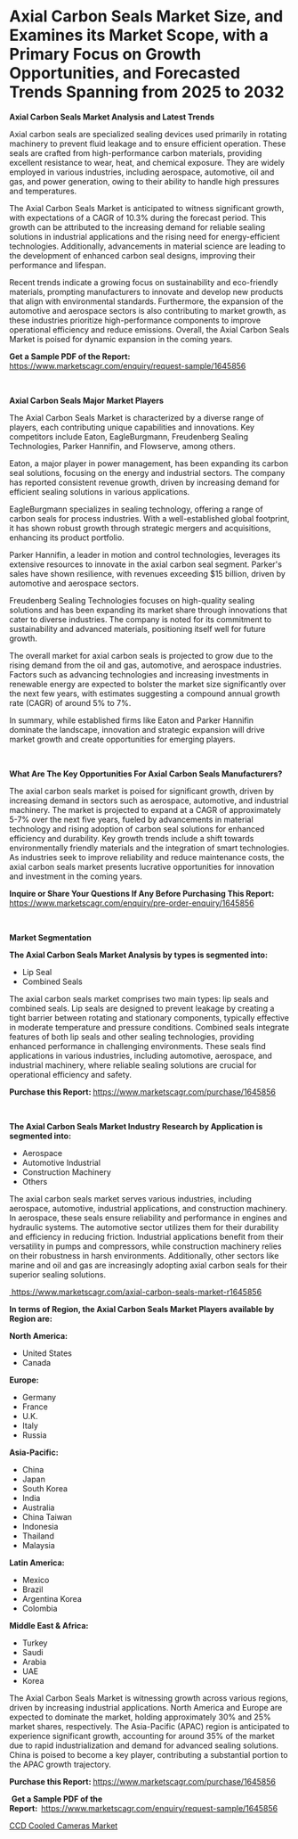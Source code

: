 <p><h1>Axial Carbon Seals Market Size, and Examines its Market Scope, with a Primary Focus on Growth Opportunities, and Forecasted Trends Spanning from 2025 to 2032</h1></p><p><strong>Axial Carbon Seals Market Analysis and Latest Trends</strong></p>
<p><p>Axial carbon seals are specialized sealing devices used primarily in rotating machinery to prevent fluid leakage and to ensure efficient operation. These seals are crafted from high-performance carbon materials, providing excellent resistance to wear, heat, and chemical exposure. They are widely employed in various industries, including aerospace, automotive, oil and gas, and power generation, owing to their ability to handle high pressures and temperatures.</p><p>The Axial Carbon Seals Market is anticipated to witness significant growth, with expectations of a CAGR of 10.3% during the forecast period. This growth can be attributed to the increasing demand for reliable sealing solutions in industrial applications and the rising need for energy-efficient technologies. Additionally, advancements in material science are leading to the development of enhanced carbon seal designs, improving their performance and lifespan.</p><p>Recent trends indicate a growing focus on sustainability and eco-friendly materials, prompting manufacturers to innovate and develop new products that align with environmental standards. Furthermore, the expansion of the automotive and aerospace sectors is also contributing to market growth, as these industries prioritize high-performance components to improve operational efficiency and reduce emissions. Overall, the Axial Carbon Seals Market is poised for dynamic expansion in the coming years.</p></p>
<p><strong>Get a Sample PDF of the Report:&nbsp;</strong> <a href="https://www.marketscagr.com/enquiry/request-sample/1645856?utm_campaign=3188&utm_medium=2&utm_source=Github&utm_content=ia&utm_term=29032025&utm_id=axial-carbon-seals">https://www.marketscagr.com/enquiry/request-sample/1645856</a></p>
<p>&nbsp;</p>
<p><strong>Axial Carbon Seals Major Market Players</strong></p>
<p><p>The Axial Carbon Seals Market is characterized by a diverse range of players, each contributing unique capabilities and innovations. Key competitors include Eaton, EagleBurgmann, Freudenberg Sealing Technologies, Parker Hannifin, and Flowserve, among others.</p><p>Eaton, a major player in power management, has been expanding its carbon seal solutions, focusing on the energy and industrial sectors. The company has reported consistent revenue growth, driven by increasing demand for efficient sealing solutions in various applications.</p><p>EagleBurgmann specializes in sealing technology, offering a range of carbon seals for process industries. With a well-established global footprint, it has shown robust growth through strategic mergers and acquisitions, enhancing its product portfolio.</p><p>Parker Hannifin, a leader in motion and control technologies, leverages its extensive resources to innovate in the axial carbon seal segment. Parker's sales have shown resilience, with revenues exceeding $15 billion, driven by automotive and aerospace sectors.</p><p>Freudenberg Sealing Technologies focuses on high-quality sealing solutions and has been expanding its market share through innovations that cater to diverse industries. The company is noted for its commitment to sustainability and advanced materials, positioning itself well for future growth.</p><p>The overall market for axial carbon seals is projected to grow due to the rising demand from the oil and gas, automotive, and aerospace industries. Factors such as advancing technologies and increasing investments in renewable energy are expected to bolster the market size significantly over the next few years, with estimates suggesting a compound annual growth rate (CAGR) of around 5% to 7%.</p><p>In summary, while established firms like Eaton and Parker Hannifin dominate the landscape, innovation and strategic expansion will drive market growth and create opportunities for emerging players.</p></p>
<p>&nbsp;</p>
<p><strong>What Are The Key Opportunities For Axial Carbon Seals Manufacturers?</strong></p>
<p><p>The axial carbon seals market is poised for significant growth, driven by increasing demand in sectors such as aerospace, automotive, and industrial machinery. The market is projected to expand at a CAGR of approximately 5-7% over the next five years, fueled by advancements in material technology and rising adoption of carbon seal solutions for enhanced efficiency and durability. Key growth trends include a shift towards environmentally friendly materials and the integration of smart technologies. As industries seek to improve reliability and reduce maintenance costs, the axial carbon seals market presents lucrative opportunities for innovation and investment in the coming years.</p></p>
<p><strong>Inquire or Share Your Questions If Any Before Purchasing This Report:</strong> <a href="https://www.marketscagr.com/enquiry/pre-order-enquiry/1645856?utm_campaign=3188&utm_medium=2&utm_source=Github&utm_content=ia&utm_term=29032025&utm_id=axial-carbon-seals">https://www.marketscagr.com/enquiry/pre-order-enquiry/1645856</a></p>
<p>&nbsp;</p>
<p><strong>Market Segmentation</strong></p>
<p><strong>The Axial Carbon Seals Market Analysis by types is segmented into:</strong></p>
<p><ul><li>Lip Seal</li><li>Combined Seals</li></ul></p>
<p><p>The axial carbon seals market comprises two main types: lip seals and combined seals. Lip seals are designed to prevent leakage by creating a tight barrier between rotating and stationary components, typically effective in moderate temperature and pressure conditions. Combined seals integrate features of both lip seals and other sealing technologies, providing enhanced performance in challenging environments. These seals find applications in various industries, including automotive, aerospace, and industrial machinery, where reliable sealing solutions are crucial for operational efficiency and safety.</p></p>
<p><strong>Purchase this Report:&nbsp;</strong><a href="https://www.marketscagr.com/purchase/1645856?utm_campaign=3188&utm_medium=2&utm_source=Github&utm_content=ia&utm_term=29032025&utm_id=axial-carbon-seals">https://www.marketscagr.com/purchase/1645856</a></p>
<p>&nbsp;</p>
<p><strong>The Axial Carbon Seals Market Industry Research by Application is segmented into:</strong></p>
<p><ul><li>Aerospace</li><li>Automotive Industrial</li><li>Construction Machinery</li><li>Others</li></ul></p>
<p><p>The axial carbon seals market serves various industries, including aerospace, automotive, industrial applications, and construction machinery. In aerospace, these seals ensure reliability and performance in engines and hydraulic systems. The automotive sector utilizes them for their durability and efficiency in reducing friction. Industrial applications benefit from their versatility in pumps and compressors, while construction machinery relies on their robustness in harsh environments. Additionally, other sectors like marine and oil and gas are increasingly adopting axial carbon seals for their superior sealing solutions.</p></p>
<p><a href="https://www.marketscagr.com/axial-carbon-seals-market-r1645856?utm_campaign=3188&utm_medium=2&utm_source=Github&utm_content=ia&utm_term=29032025&utm_id=axial-carbon-seals">&nbsp;https://www.marketscagr.com/axial-carbon-seals-market-r1645856</a></p>
<p><strong>In terms of Region, the Axial Carbon Seals Market Players available by Region are:</strong></p>
<p>
    <p> <strong> North America: </strong>
        <ul>
            <li>United States</li>
            <li>Canada</li>
        </ul>
        </p> 
    <p> <strong> Europe: </strong>
        <ul>
            <li>Germany</li>
            <li>France</li>
            <li>U.K.</li>
            <li>Italy</li>
            <li>Russia</li>
        </ul>
        </p> 
    <p> <strong> Asia-Pacific: </strong>
        <ul>
            <li>China</li>
            <li>Japan</li>
            <li>South Korea</li>
            <li>India</li>
            <li>Australia</li>
            <li>China Taiwan</li>
            <li>Indonesia</li>
            <li>Thailand</li>
            <li>Malaysia</li>
        </ul>
        </p> 
    <p> <strong> Latin America: </strong>
        <ul>
            <li>Mexico</li>
            <li>Brazil</li>
            <li>Argentina Korea</li>
            <li>Colombia</li>
        </ul>
        </p> 
    <p> <strong> Middle East & Africa: </strong>
        <ul>
            <li>Turkey</li>
            <li>Saudi</li>
            <li>Arabia</li>
            <li>UAE</li>
            <li>Korea</li>
        </ul>
    </p>
    </p>
<p><p>The Axial Carbon Seals Market is witnessing growth across various regions, driven by increasing industrial applications. North America and Europe are expected to dominate the market, holding approximately 30% and 25% market shares, respectively. The Asia-Pacific (APAC) region is anticipated to experience significant growth, accounting for around 35% of the market due to rapid industrialization and demand for advanced sealing solutions. China is poised to become a key player, contributing a substantial portion to the APAC growth trajectory.</p></p>
<p><strong>Purchase this Report: </strong><a href="https://www.marketscagr.com/purchase/1645856?utm_campaign=3188&utm_medium=2&utm_source=Github&utm_content=ia&utm_term=29032025&utm_id=axial-carbon-seals">https://www.marketscagr.com/purchase/1645856</a></p>
<p>&nbsp;<strong>Get a Sample PDF of the Report:&nbsp;&nbsp;</strong><a href="https://www.marketscagr.com/enquiry/request-sample/1645856?utm_campaign=3188&utm_medium=2&utm_source=Github&utm_content=ia&utm_term=29032025&utm_id=axial-carbon-seals">https://www.marketscagr.com/enquiry/request-sample/1645856</a></p>
<p><strong></strong></p>
<p><p><a href="https://github.com/cobinaydin13/Market-Research-Report-List-1/blob/main/ccd-cooled-cameras-market.md?utm_campaign=3188&utm_medium=2&utm_source=Github&utm_content=ia&utm_term=29032025&utm_id=axial-carbon-seals">CCD Cooled Cameras Market</a></p></p>